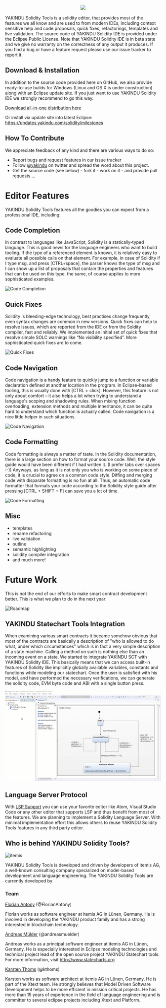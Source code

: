 <p align="center">
  <img src="https://raw.githubusercontent.com/Yakindu/solidity-ide/master/releng/com.yakindu.solidity.app/splash.bmp" />
</p>
            
YAKINDU Solidity Tools is a solidity editor, that provides most of the features we all know and are used to from modern IDEs, including context sensitive help and code proposals, quick fixes, refactorings, templates and live validation.
The source code of YAKINDU Solidity IDE is provided under the Eclipse Public License. Note that YAKINDU Solidity IDE is in beta state and we give no warranty on the correctness of any output it produces. If you find a bug or have a feature request please use our issue tracker to report it. 

## Download & Installation

In addition to the source code provided here on GitHub, we also provide ready-to-use builds for Windows (Linux and OS X is under construction) along with an Eclipse update site. If you just want to use YAKINDU Solidity IDE we strongly recommend to go this way.

[Download all-in-one distribution here](https://info.itemis.com/yakindu/solidity/download/ "YAKINDU Solidity Tools download")

Or install via update site into latest Eclipse:
https://updates.yakindu.com/solidity/milestones

## How To Contribute
We appreciate feedback of any kind and there are various ways to do so:
 * Report bugs and request features in our issue tracker
 * Follow [@yakindu](https://twitter.com/yakindu) on twitter and spread the word about this project.
 * Get the source code (see below) - fork it - work on it - and provide pull requests ...

# Editor Features
YAKINDU Solidity Tools features all the goodies you can expect from a professional IDE, including:

## Code Completion
 In contrast to languages like JavaScript, Solidity is a statically-typed language. This is good news for the language engineers who want to build tooling. If the type of a referenced element is known, it is relatively easy to evaluate all possible calls on that element. For example, in case of Solidity if I type msg. and press [CTRL+space], the parser knows the type of msg and I can show up a list of proposals that contain the properties and features that can be used on this type. the same, of course applies to more sophisticated examples.
 
![Code Completion](https://cdn-images-1.medium.com/max/800/1*suh-p7fapC2NjX5Fhk7Unw.gif)

## Quick Fixes
 Solidity is bleeding-edge technology, best practises change frequently, even syntax changes are common in new versions. Quick fixes can help to resolve issues, which are reported from the IDE or from the Soldity compiler, fast and reliably. We implemented an initial set of quick fixes that resolve simple SOLC warnings like “No visibility specified”. More sophisticated quick fixes are to come.
 
![Quick Fixes](https://cdn-images-1.medium.com/max/800/1*QHIHgHGLgcP1MZqBpUEr9A.gif)
 
## Code Navigation
 Code navigation is a handy feature to quickly jump to a function or variable declaration defined at another location in the program. In Eclipse-based tooling, this is usually done with [CTRL + click]. However, this feature is not only about comfort – it also helps a lot when trying to understand a language's scoping and shadowing rules. When mixing function overloading, extension methods and multiple inheritance, it can be quite hard to understand which function is actually called. Code navigation is a nice little helper in such situations.
 
![Code Navigation](https://cdn-images-1.medium.com/max/800/1*7EjBdR4XrCbqMU0GrD_NDw.gif)
  
## Code Formatting
Code formatting is always a matter of taste. In the Solidity documentation, there is a large section on how to format your source code. Well, the style guide would have been different if I had written it. (I prefer tabs over spaces :-)) Anyways, as long as it is not only you who is working on some piece of code, it is crucial to agree on a common code style. Diffing and merging code with disparate formatting is no fun at all. Thus, an automatic code formatter that formats your code according to the Solidity style guide after pressing [CTRL + SHIFT + F] can save you a lot of time.

![Code Formatting](https://cdn-images-1.medium.com/max/800/1*FTou79dllRwtfOqy8pEkPg.gif)

## Misc
 * templates
 * rename refactoring
 * live validation
 * outline
 * semantic highlighting
 * solidity compiler integration
 * and much more!

# Future Work
This is not the end of our efforts to make smart contract development better. This is what we plan to do in the next year:

![Roadmap](https://pbs.twimg.com/media/DiOzdZ3W0AENFDq.jpg)


## YAKINDU Statechart Tools Integration
When examining various smart contracts it became somehow obvious that most of the contracts are basically a description of "who is allowed to do what, under which circumstances" which is in fact a very simple description of a state machine. Calling a method on such is nothing else than an incoming event on a state. 
We started to integrate YAKINDU SCT with YAKINDU Solidity IDE. This basically means that we can access built-in features of Solidity like implicitly globally available variables, constants and functions while modeling our statechart. Once the user is satisfied with his model, and have performed the necessary verifications, we can generate the solidity code, EVM byte code and ABI with a single button press. 

![Yakindu SCT integration](./ysct_yst.gif) 

## Language Server Protocol 

With [LSP Support](https://microsoft.github.io/language-server-protocol/) you can use your favorite editor like Atom, Visual Studio Code or any other editor that supports LSP and thus benefit from most of the features. We are planning to implement a Solidity Language Server. With minimal implementation effort this allows others to reuse YAKINDU Solidity Tools features in any third party editor. 

## Who is behind YAKINDU Solidity Tools? 

![itemis](https://www.itemis.com/hs-fs/hubfs/Corporate_Website/Logo-pur.png?t=1533137380606&width=130&name=Logo-pur.png)

YAKINDU Solidity Tools is developed and driven by developers of itemis AG, a well-known consulting company specialized on model-based development and language engineering. The YAKINDU Solidity Tools are currently developed by

### Team
 [Florian Antony](https://de.linkedin.com/in/florian-antony-572b97167)
 (@FlorianAntony)
 
 Florian works as software engineer at itemis AG in Lünen, Germany. He is involved in developing the YAKINDU product family and has a
 strong interested in blockchain technology.
 
 [Andreas Mülder](https://de.linkedin.com/in/andreasmuelder/de)
 (@andreasmuelder)
 
 Andreas works as a principal software engineer at itemis AG in Lünen, Germany. He is especially interested in Eclipse modeling
 technologies and technical project lead of the open source project YAKINDU Statechart tools. For more information, visit
 http://www.statecharts.org
  
 [Karsten Thoms](https://de.linkedin.com/in/karstenthoms)
 (@kthoms)
 
 Karsten works as software architect at itemis AG in Lünen, Germany. He is part of the Xtext team. He strongly believes that Model
 Driven Software Development helps to be more efficient in mission critical projects. He has more than 15 years of experience in the
 field of language engineering and is committer to several eclipse projects including Xtext and Platform.
